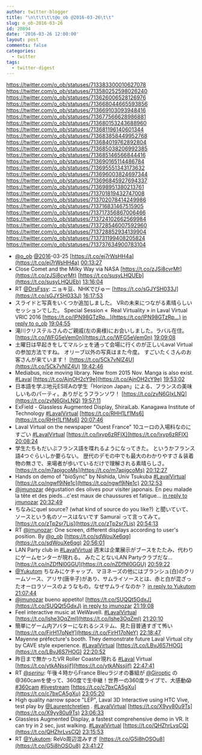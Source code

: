 ```yaml
---
author: twitter-blogger
title: "\n\t\t\t\t@o_ob @2016-03-26\t\t"
slug: o_ob-2016-03-26
id: 20894
date: '2016-03-26 12:00:00'
layout: post
comments: false
categories:
  - twitter
tags:
  - twitter-digest
---
```


https://twitter.com/o_ob/statuses/713383300010627078 https://twitter.com/o_ob/statuses/713580252598026240 https://twitter.com/o_ob/statuses/713626006528126976 https://twitter.com/o_ob/statuses/713668044665593856 https://twitter.com/o_ob/statuses/713669103093948416 https://twitter.com/o_ob/statuses/713677566628986881 https://twitter.com/o_ob/statuses/713680153243688960 https://twitter.com/o_ob/statuses/713681196140601344 https://twitter.com/o_ob/statuses/713683858449952768 https://twitter.com/o_ob/statuses/713684019762892804 https://twitter.com/o_ob/statuses/713685038206992385 https://twitter.com/o_ob/statuses/713685146566844416 https://twitter.com/o_ob/statuses/713690165114486784 https://twitter.com/o_ob/statuses/713695551343173632 https://twitter.com/o_ob/statuses/713696003824697344 https://twitter.com/o_ob/statuses/713696845927694337 https://twitter.com/o_ob/statuses/713698951380213761 https://twitter.com/o_ob/statuses/713701819432747008 https://twitter.com/o_ob/statuses/713702078414249986 https://twitter.com/o_ob/statuses/713716831467515905 https://twitter.com/o_ob/statuses/713717356867006466 https://twitter.com/o_ob/statuses/713724102662569984 https://twitter.com/o_ob/statuses/713728546007592960 https://twitter.com/o_ob/statuses/713728852934139904 https://twitter.com/o_ob/statuses/713731199408205824 https://twitter.com/o_ob/statuses/713737634900783104  

*   [@o_ob](https://twitter.com/o_ob) [@2016](https://twitter.com/2016)-03-25 [https://t.co/ej7rWsHH4a](https://t.co/ej7rWsHH4a) [00:13:27](https://twitter.com/o_ob/statuses/713383300010627078)
*   Close Comet and the Milky Way via NASA [https://t.co/zJSi8cvrMt](https://t.co/zJSi8cvrMt) [https://t.co/susyLHQUEb](https://t.co/susyLHQUEb) [13:16:04](https://twitter.com/o_ob/statuses/713580252598026240)
*   RT [@DrsFssy](https://twitter.com/DrsFssy): ニョキ豆、NHKでびゅー [https://t.co/sGJYSH033J](https://t.co/sGJYSH033J) [16:17:53](https://twitter.com/o_ob/statuses/713626006528126976)
*   スライドと写真をいくつか追加しました。 VRの未来につながる素晴らしいセッションでした。 Special Session «  Real Virtuality » in Laval Virtual VRIC 2016 [https://t.co/IPN98GTzRp…](https://t.co/IPN98GTzRp…) [in reply to o_ob](https://twitter.com/o_ob/statuses/713369499861291008) [19:04:55](https://twitter.com/o_ob/statuses/713668044665593856)
*   滝川クリステルさんのご親戚(左の奥様)にお会いしました。ラバル在住。 [https://t.co/WFG5eVem0n](https://t.co/WFG5eVem0n) [19:09:08](https://twitter.com/o_ob/statuses/713669103093948416)
*   土曜日は早起きをしてマルシェを通って会場に行くのが正しいLaval Virtualの参加方法ですね。 オリーブ以外の写真はまた今度。 すごいたくさんのお客さんが来ています！ [https://t.co/5Ck7vNIZ4U](https://t.co/5Ck7vNIZ4U) [19:42:46](https://twitter.com/o_ob/statuses/713677566628986881)
*   Mediabus, nice moving library. New from 2015 Nov. Manga is also exist. [#Laval](https://twitter.com/search?q=%23Laval&src=hash) [https://t.co/AjnOH2cY9e](https://t.co/AjnOH2cY9e) [19:53:02](https://twitter.com/o_ob/statuses/713680153243688960)
*   日本語を学ぶ地元ESIEAの学生「Horizon Japan」による、フランスの美味しいものパーティ。ありがとうフランソワ！ [https://t.co/zvN6GIxLNQ](https://t.co/zvN6GIxLNQ) [19:57:11](https://twitter.com/o_ob/statuses/713681196140601344)
*   ExField - Glassless Augmented Display, ShiraiLab. Kanagawa Institute of Technology [#LavalVirtual](https://twitter.com/search?q=%23LavalVirtual&src=hash) [https://t.co/RHH1Lf1Ms6](https://t.co/RHH1Lf1Ms6) [20:07:46](https://twitter.com/o_ob/statuses/713683858449952768)
*   Laval Virtual on the newspaper "Ouest France" 10ユーロの入場料なのにすごい [#LavalVirtual](https://twitter.com/search?q=%23LavalVirtual&src=hash) [https://t.co/lxyp6zRFIX](https://t.co/lxyp6zRFIX) [20:08:24](https://twitter.com/o_ob/statuses/713684019762892804)
*   学生たちもだいぶフランス語を喋れるようになってきた。 というかフランス語4つぐらいしか要らない。 歴代のデモの中でも最大のわかりやすさ＆装着物の無さで、来場者が歩いているだけで理解される素晴らしさ。 [https://t.co/m7apjgcoMs](https://t.co/m7apjgcoMs) [20:12:27](https://twitter.com/o_ob/statuses/713685038206992385)
*   Hands on demo of "bioSync" by Nishida, Univ Tsukuba [#LavalVirtual](https://twitter.com/search?q=%23LavalVirtual&src=hash) [https://t.co/ngwf9iNe1c](https://t.co/ngwf9iNe1c) [20:12:53](https://twitter.com/o_ob/statuses/713685146566844416)
*   [@jmunozar](https://twitter.com/jmunozar) dégustation des olives pour visiter japonais. En peu malade la tête et des pieds...c'est maux de chaussures et fatigue... [in reply to jmunozar](https://twitter.com/jmunozar/statuses/713685356785360897) [20:32:49](https://twitter.com/o_ob/statuses/713690165114486784)
*   ちなみにquel source? (what kind of source do you like?) と聞いていて、ソースという名のソースはないです Samuraï って言ってみて。 [https://t.co/zTp2sr7Lis](https://t.co/zTp2sr7Lis) [20:54:13](https://twitter.com/o_ob/statuses/713695551343173632)
*   RT [@jmunozar](https://twitter.com/jmunozar): One screen, different displays according to user's position. By [@o_ob](https://twitter.com/o_ob) [https://t.co/sdWouXe6qg](https://t.co/sdWouXe6qg) [20:56:01](https://twitter.com/o_ob/statuses/713696003824697344)
*   LAN Party club in [#LavalVirtual](https://twitter.com/search?q=%23LavalVirtual&src=hash) 週末は企業展示がブースをたたみ、代わりにゲームセンターが現れる。 みたことないLAN Partyクラブだな... [https://t.co/nZDfNl0GGU](https://t.co/nZDfNl0GGU) [20:59:22](https://twitter.com/o_ob/statuses/713696845927694337)
*   [@Yukutom](https://twitter.com/Yukutom) ちなみにケチャップ、マヨネーズの他にはブランシュ(白)のクリームソース、アリサ(唐辛子)があり、サムライソースとは、赤と白が混ざったオーロラソースのようなもの。なぜサムライなのか？ [in reply to Yukutom](https://twitter.com/Yukutom/statuses/713695877412560896) [21:07:44](https://twitter.com/o_ob/statuses/713698951380213761)
*   [@jmunozar](https://twitter.com/jmunozar) bueno appetito! [https://t.co/SUQQt5GdxJ](https://t.co/SUQQt5GdxJ) [in reply to jmunozar](https://twitter.com/jmunozar/statuses/713685356785360897) [21:19:08](https://twitter.com/o_ob/statuses/713701819432747008)
*   Feel interactive music at WeWaveII. [#LavalVirtual](https://twitter.com/search?q=%23LavalVirtual&src=hash) [https://t.co/Ishe3OqZml](https://t.co/Ishe3OqZml) [21:20:10](https://twitter.com/o_ob/statuses/713702078414249986)
*   簡単にゲーム内アバターになれるシステム、見た目普通すぎて怖い [https://t.co/FirH17oNeY](https://t.co/FirH17oNeY) [22:18:47](https://twitter.com/o_ob/statuses/713716831467515905)
*   Mayenne préfecture's booth. They demonstrate future Laval Virtual city by CAVE style experience. [#LavalVirtual](https://twitter.com/search?q=%23LavalVirtual&src=hash) [https://t.co/LBvJ6S7HOG](https://t.co/LBvJ6S7HOG) [22:20:52](https://twitter.com/o_ob/statuses/713717356867006466)
*   昨日まで無かったVR Roller Coaster現れる [#Laval](https://twitter.com/search?q=%23Laval&src=hash) Virtual [https://t.co/ytkANssjif](https://t.co/ytkANssjif) [22:47:41](https://twitter.com/o_ob/statuses/713724102662569984)
*   RT [@_serinu_](https://twitter.com/_serinu_): 午後４時からFrance Bleuラジオの番組が [@Giroptic](https://twitter.com/Giroptic) の@360camを使って、360度で生中継！世界一の360度ライブで、大感動😱 [#360cam](https://twitter.com/search?q=%23360cam&src=hash) [#livestream](https://twitter.com/search?q=%23livestream&src=hash) [https://t.co/c7bxCA5gXu](https://t.co/c7bxCA5gXu) [23:05:20](https://twitter.com/o_ob/statuses/713728546007592960)
*   High quality narrow space "LEP", Laval 3D Interactive using HTC Vive, test play by [@Laurentchretien](https://twitter.com/Laurentchretien) . [#LavalVirtual](https://twitter.com/search?q=%23LavalVirtual&src=hash) [https://t.co/X9yy80u9Ts](https://t.co/X9yy80u9Ts) [23:06:33](https://twitter.com/o_ob/statuses/713728852934139904)
*   Glassless Augmented Display, a fastest comprehensive demo in VR. It can try in 2 sec, just walking. [#LavalVirtual](https://twitter.com/search?q=%23LavalVirtual&src=hash) [https://t.co/QHZhrLvsCQ](https://t.co/QHZhrLvsCQ) [23:15:53](https://twitter.com/o_ob/statuses/713731199408205824)
*   RT [@Yukutom](https://twitter.com/Yukutom): ReVo周辺混みすぎ [https://t.co/G5i8hOSOu8](https://t.co/G5i8hOSOu8) [23:41:27](https://twitter.com/o_ob/statuses/713737634900783104)